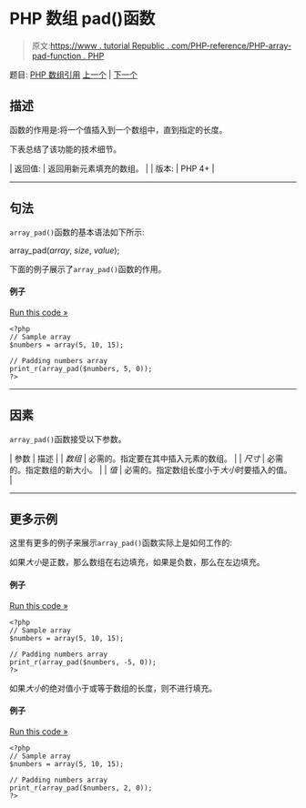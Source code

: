 # PHP 数组 pad()函数

> 原文:[https://www . tutorial Republic . com/PHP-reference/PHP-array-pad-function . PHP](https://www.tutorialrepublic.com/php-reference/php-array-pad-function.php)

题目: [PHP 数组引用](php-array-functions.php) [上一个](php-array-multisort-function.php) | [下一个](php-array-pop-function.php)

## 描述

函数的作用是:将一个值插入到一个数组中，直到指定的长度。

下表总结了该功能的技术细节。

| 返回值: | 返回用新元素填充的数组。 |
| 版本: | PHP 4+ |

* * *

## 句法

`array_pad()`函数的基本语法如下所示:

array_pad(*array*, *size*, *value*);

下面的例子展示了`array_pad()`函数的作用。

#### 例子

[Run this code »](../codelab.php?topic=php&file=pad-array-to-the-specified-length-with-a-value "Run this code to view the output")

```
<?php
// Sample array
$numbers = array(5, 10, 15);

// Padding numbers array 
print_r(array_pad($numbers, 5, 0));
?>
```

* * *

## 因素

`array_pad()`函数接受以下参数。

| 参数 | 描述 |
| *数组* | 必需的。指定要在其中插入元素的数组。 |
| *尺寸* | 必需的。指定数组的新大小。 |
| *值* | 必需的。指定数组长度小于*大小*时要插入的值。 |

* * *

## 更多示例

这里有更多的例子来展示`array_pad()`函数实际上是如何工作的:

如果*大小*是正数，那么数组在右边填充，如果是负数，那么在左边填充。

#### 例子

[Run this code »](../codelab.php?topic=php&file=pad-array-on-the-left-side "Run this code to view the output")

```
<?php
// Sample array
$numbers = array(5, 10, 15);

// Padding numbers array
print_r(array_pad($numbers, -5, 0));
?>
```

如果*大小*的绝对值小于或等于数组的长度，则不进行填充。

#### 例子

[Run this code »](../codelab.php?topic=php&file=when-pad-size-is-less-than-the-length-of-the-array "Run this code to view the output")

```
<?php
// Sample array
$numbers = array(5, 10, 15);

// Padding numbers array 
print_r(array_pad($numbers, 2, 0));
?>
```